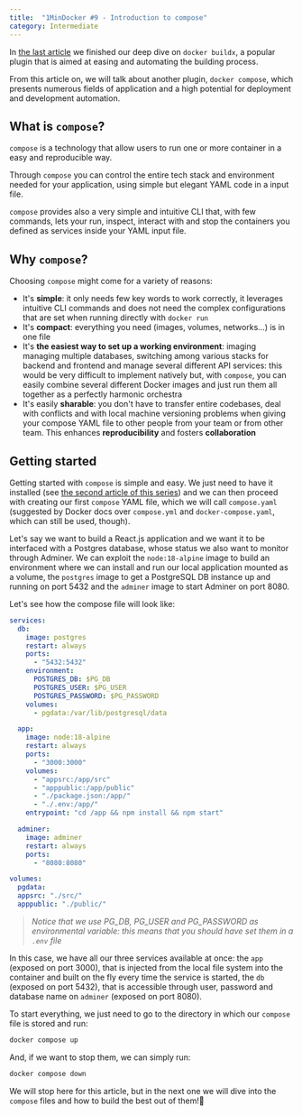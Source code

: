 ```yaml
---
title:  "1MinDocker #9 - Introduction to compose"
category: Intermediate 
---
```



In [the last article](https://dev.to/astrabert/1mindocker-8-advanced-concepts-for-buildx-2olc) we finished our deep dive on `docker buildx`, a popular plugin that is aimed at easing and automating the building process.

From this article on, we will talk about another plugin, `docker compose`, which presents numerous fields of application and a high potential for deployment and development automation.

<!-- more -->

## What is `compose`?

`compose` is a technology that allow users to run one or more container in a easy and reproducible way. 

Through `compose` you can control the entire tech stack and environment needed for your application, using simple but elegant YAML code in a input file.

`compose` provides also a very simple and intuitive CLI that, with few commands, lets your run, inspect, interact with and stop the containers you defined as services inside your YAML input file.

## Why `compose`?

Choosing `compose` might come for a variety of reasons:

- It's **simple**: it only needs few key words to work correctly, it leverages intuitive CLI commands and does not need the complex configurations that are set when running directly with `docker run` 
- It's **compact**: everything you need (images, volumes, networks...) is in one file
- It's **the easiest way to set up a working environment**: imaging managing multiple databases, switching among various stacks for backend and frontend and manage several different API services: this would be very difficult to implement natively but, with `compose`, you can easily combine several different Docker images and just run them all together as a perfectly harmonic orchestra 
- It's easily **sharable**: you don't have to transfer entire codebases, deal with conflicts and with local machine versioning problems when giving your compose YAML file to other people from your team or from other team. This enhances **reproducibility** and fosters **collaboration**

## Getting started

Getting started with `compose` is simple and easy. We just need to have it installed (see [the second article of this series](https://dev.to/astrabert/1mindocker-2-get-docker-kh)) and we can then proceed with creating our first `compose` YAML file, which we will call `compose.yaml` (suggested by Docker docs over `compose.yml` and `docker-compose.yaml`, which can still be used, though). 

Let's say we want to build a React.js application and we want it to be interfaced with a Postgres database, whose status we also want to monitor through Adminer. We can exploit the `node:18-alpine` image to build an environment where we can install and run our local application mounted as a volume, the `postgres` image to get a PostgreSQL DB instance up and running on port 5432 and the `adminer` image to start Adminer on port 8080.

Let's see how the compose file will look like:

```yaml
services:
  db:
    image: postgres
    restart: always
    ports:
      - "5432:5432"
    environment:
      POSTGRES_DB: $PG_DB
      POSTGRES_USER: $PG_USER
      POSTGRES_PASSWORD: $PG_PASSWORD
    volumes:
      - pgdata:/var/lib/postgresql/data 

  app:
    image: node:18-alpine
    restart: always
    ports:
      - "3000:3000"
    volumes:
      - "appsrc:/app/src"
      - "apppublic:/app/public"
      - "./package.json:/app/"
      - "./.env:/app/"
    entrypoint: "cd /app && npm install && npm start"

  adminer:
    image: adminer
    restart: always
    ports:
      - "8080:8080"

volumes:
  pgdata:
  appsrc: "./src/"
  apppublic: "./public/"
```

> *Notice that we use PG_DB, PG_USER and PG_PASSWORD as environmental variable: this means that you should have set them in a `.env` file*

In this case, we have all our three services available at once: the `app` (exposed on port 3000), that is injected from the local file system into the container and built on the fly every time the service is started, the `db` (exposed on port 5432), that is accessible through user, password and database name on `adminer` (exposed on port 8080).

To start everything, we just need to go to the directory in which our `compose` file is stored and run:

```bash
docker compose up
```

And, if we want to stop them, we can simply run:

```bash
docker compose down
```

We will stop here for this article, but in the next one we will dive into the `compose` files and how to build the best out of them!🥰